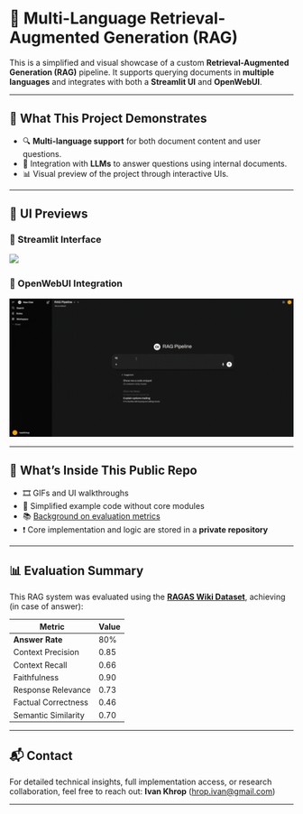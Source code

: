 # 🔎 Multi-Language Retrieval-Augmented Generation (RAG)

This is a simplified and visual showcase of a custom **Retrieval-Augmented Generation (RAG)** pipeline. It supports querying documents in **multiple languages** and integrates with both a **Streamlit UI** and **OpenWebUI**.

---

## 🎯 What This Project Demonstrates

- 🔍 **Multi-language support** for both document content and user questions.
- 💬 Integration with **LLMs** to answer questions using internal documents.
- 📊 Visual preview of the project through interactive UIs.

---

## 🎥 UI Previews

### 🔹 Streamlit Interface

<img src="media/streamlit_ui.gif" width="600"/>

### 🔹 OpenWebUI Integration

<img src="media/openwebui_demo.gif" width="600"/>

---

## 📁 What’s Inside This Public Repo

- 🎞️ GIFs and UI walkthroughs
- 📄 Simplified example code without core modules
- 📚 [Background on evaluation metrics](https://docs.ragas.io/en/latest/concepts/metrics/available_metrics/)
- ❗ Core implementation and logic are stored in a **private repository**

---

## 📊 Evaluation Summary

This RAG system was evaluated using the [**RAGAS Wiki Dataset**](https://huggingface.co/datasets/explodinggradients/ragas-wikiqa), achieving (in case of answer):

| Metric                 | Value |
|------------------------|-------|
| **Answer Rate**        | 80%   |
| Context Precision      | 0.85  |
| Context Recall         | 0.66  |
| Faithfulness           | 0.90  |
| Response Relevance     | 0.73  |
| Factual Correctness    | 0.46  |
| Semantic Similarity    | 0.70  |

---

## 📬 Contact

For detailed technical insights, full implementation access, or research collaboration, feel free to reach out: **Ivan Khrop**  (hrop.ivan@gmail.com)

---